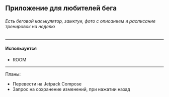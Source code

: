 ## Приложение для любителей бега
###### Есть беговой калькулятор, замктуи, фото с описанием и расписание тренировок на неделю
---
#### Используется
* ROOM
---

Планы: 
* Перевести на Jetpack Compose
* Запрос на сохранение изменений, при нажатии назад